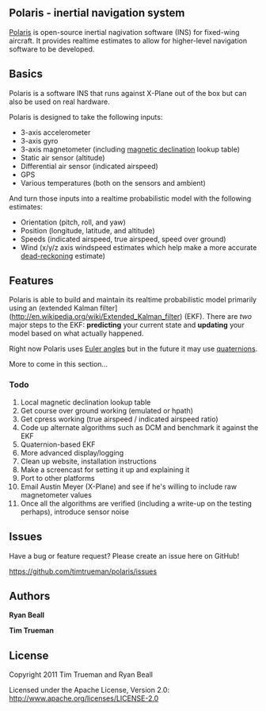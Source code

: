 ## Polaris - inertial navigation system

[Polaris](http://github.com/timtrueman/polaris/) is open-source inertial nagivation software (INS) for fixed-wing aircraft. It provides realtime estimates to allow for higher-level navigation software to be developed.

## Basics

Polaris is a software INS that runs against X-Plane out of the box but can also be used on real hardware.

Polaris is designed to take the following inputs:

- 3-axis accelerometer
- 3-axis gyro
- 3-axis magnetometer (including [magnetic declination](http://en.wikipedia.org/wiki/Magnetic_declination) lookup table)
- Static air sensor (altitude)
- Differential air sensor (indicated airspeed)
- GPS
- Various temperatures (both on the sensors and ambient)

And turn those inputs into a realtime probabilistic model with the following estimates:

- Orientation (pitch, roll, and yaw)
- Position (longitude, latitude, and altitude)
- Speeds (indicated airspeed, true airspeed, speed over ground)
- Wind (x/y/z axis windspeed estimates which help make a more accurate [dead-reckoning](http://en.wikipedia.org/wiki/Dead_reckoning) estimate)

## Features

Polaris is able to build and maintain its realtime probabilistic model primarily using an (extended Kalman filter](http://en.wikipedia.org/wiki/Extended_Kalman_filter) (EKF). There are _two_ major steps to the EKF: **predicting** your current state and **updating** your model based on what actually happened.

Right now Polaris uses [Euler angles](http://en.wikipedia.org/wiki/Euler_angles) but in the future it may use [quaternions](http://en.wikipedia.org/wiki/Quaternion).

More to come in this section…

### Todo

1. Local magnetic declination lookup table
2. Get course over ground working (emulated or hpath)
3. Get cpress working (true airspeed / indicated airspeed ratio)
4. Code up alternate algorithms such as DCM and benchmark it against the EKF
5. Quaternion-based EKF
6. More advanced display/logging
7. Clean up website, installation instructions
8. Make a screencast for setting it up and explaining it
9. Port to other platforms
10. Email Austin Meyer (X-Plane) and see if he's willing to include raw magnetometer values
11. Once all the algorithms are verified (including a write-up on the testing perhaps), introduce sensor noise

## Issues

Have a bug or feature request? Please create an issue here on GitHub!

https://github.com/timtrueman/polaris/issues

## Authors

**Ryan Beall**

**Tim Trueman**

## License

Copyright 2011 Tim Trueman and Ryan Beall

Licensed under the Apache License, Version 2.0: http://www.apache.org/licenses/LICENSE-2.0
